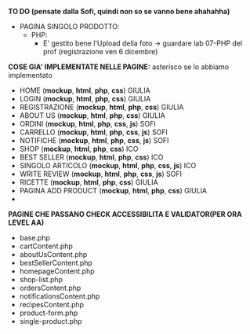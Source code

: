 **TO DO (pensate dalla Sofi, quindi non so se vanno bene ahahahha)**
- PAGINA SINGOLO PRODOTTO:
    - PHP:
        - E' gestito bene l'Upload della foto -> guardare lab 07-PHP del prof (registrazione ven 6 dicembre)

**COSE GIA' IMPLEMENTATE NELLE PAGINE:**
asterisco se lo abbiamo implementato
- HOME (**mockup**, **html**, **php**, **css**) GIULIA
- LOGIN (**mockup**, **html**, **php**, **css**) GIULIA
- REGISTRAZIONE (**mockup**, **html**, **php**, **css**) GIULIA
- ABOUT US (**mockup**, **html**, **php**, **css**) GIULIA 
- ORDINI (**mockup**, **html**, **php**, **css**, **js**) SOFI
- CARRELLO (**mockup**, **html**, **php**, **css**, **js**) SOFI
- NOTIFICHE (**mockup**, **html**, **php**, **css**, **js**) SOFI
- SHOP (**mockup**, **html**, **php**, **css**) ICO
- BEST SELLER (**mockup**, **html**, **php**, **css**) ICO
- SINGOLO ARTICOLO (**mockup**, **html**, **php**, **css**, **js**) ICO 
- WRITE REVIEW (**mockup**, **html**, **php**, **css**, **js**) SOFI
- RICETTE (**mockup**, **html**, **php**, **css**) GIULIA
- PAGINA ADD PRODUCT (**mockup**, **html**, **php**, **css**) GIULIA
- 

**PAGINE CHE PASSANO CHECK ACCESSIBILITA E VALIDATOR(PER ORA LEVEL AA)**
- base.php
- cartContent.php
- aboutUsContent.php
- bestSellerContent.php
- homepageContent.php
- shop-list.php
- ordersContent.php
- notificationsContent.php
- recipesContent.php
- product-form.php
- single-product.php